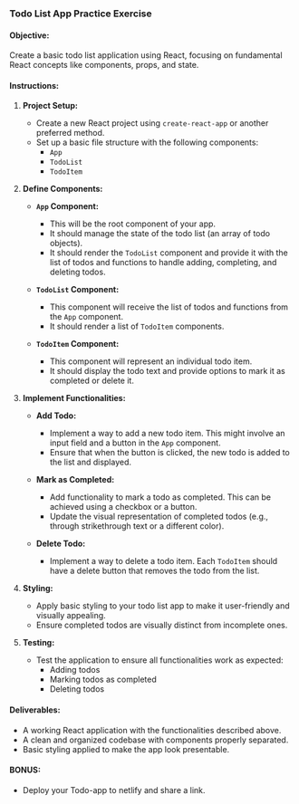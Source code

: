 ### **Todo List App Practice Exercise**

#### **Objective:**
Create a basic todo list application using React, focusing on fundamental React concepts like components, props, and state.

#### **Instructions:**

1. **Project Setup:**
   - Create a new React project using `create-react-app` or another preferred method.
   - Set up a basic file structure with the following components:
     - `App`
     - `TodoList`
     - `TodoItem`

2. **Define Components:**
   - **`App` Component:**
     - This will be the root component of your app.
     - It should manage the state of the todo list (an array of todo objects).
     - It should render the `TodoList` component and provide it with the list of todos and functions to handle adding, completing, and deleting todos.

   - **`TodoList` Component:**
     - This component will receive the list of todos and functions from the `App` component.
     - It should render a list of `TodoItem` components.

   - **`TodoItem` Component:**
     - This component will represent an individual todo item.
     - It should display the todo text and provide options to mark it as completed or delete it.

3. **Implement Functionalities:**
   - **Add Todo:**
     - Implement a way to add a new todo item. This might involve an input field and a button in the `App` component.
     - Ensure that when the button is clicked, the new todo is added to the list and displayed.

   - **Mark as Completed:**
     - Add functionality to mark a todo as completed. This can be achieved using a checkbox or a button.
     - Update the visual representation of completed todos (e.g., through strikethrough text or a different color).

   - **Delete Todo:**
     - Implement a way to delete a todo item. Each `TodoItem` should have a delete button that removes the todo from the list.

4. **Styling:**
   - Apply basic styling to your todo list app to make it user-friendly and visually appealing.
   - Ensure completed todos are visually distinct from incomplete ones.

5. **Testing:**
   - Test the application to ensure all functionalities work as expected:
     - Adding todos
     - Marking todos as completed
     - Deleting todos

#### **Deliverables:**

- A working React application with the functionalities described above.
- A clean and organized codebase with components properly separated.
- Basic styling applied to make the app look presentable.

#### **BONUS:**
- Deploy your Todo-app to netlify and share a link.

<Happy coding />
